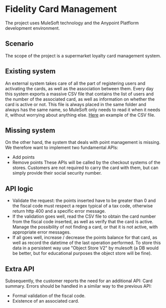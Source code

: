 # Fidelity Card Management
The project uses MuleSoft technology and the Anypoint Platflorm development environment.
## Scenario
The scope of the project is a supermarket loyalty card management system.
## Existing system
An external system takes care of all the part of registering users and activating the cards, as well as the association between them.
Every day this system exports a massive CSV file that contains the list of users and the number of the associated card, as well as information on whether the card is active or not. This file is always placed in the same folder and always has the same name, so MuleSoft only needs to read it when it needs it, without worrying about anything else. [Here](https://github.com/michelelagreca/Fidelity-Card-Management/blob/main/user-card-association.csv) an example of the CSV file.
## Missing system
On the other hand, the system that deals with point management is missing. We therefore want to implement two fundamental APIs:
- Add points
- Remove points
These APIs will be called by the checkout systems of the stores. Customers are not required to carry the card with them, but can simply provide their social security number.
## API logic
- Validate the request: the points inserted have to be greater than 0 and the fiscal code must respect a regex typical of a tax code, otherwise return http 400 and a specific error message.
- If the validation goes well, read the CSV file to obtain the card number from the fiscal code inserted, as well as verify that the card is active. Manage the possibility of not finding a card, or that it is not active, with appropriate error messages.
- If all goes well, increase / decrease the points balance for that card, as well as record the datetime of the last operation performed. To store this data in a persistent way use "Object Store V2" by mulesoft (a DB would be better, but for educational purposes the object store will be fine).
## Extra API
Subsequently, the customer reports the need for an additional API: Card summary.
Errors should be handled in a similar way to the previous API:
- Formal validation of the fiscal code.
- Existence of an associated card.
